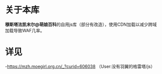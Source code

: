# 关于本库 #

**穆斯塔法凯末尔@萌娘百科**的自用js库（部分有改造），使用CDN加载以减少跨域加载导致WAF几率。

# 详见 #

-<https://mzh.moegirl.org.cn/_?curid=606038>
（User:没有羽翼的格雷塔/js）
